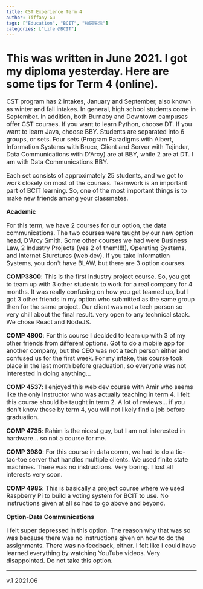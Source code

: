 ```yaml
---
title: CST Experience Term 4
author: Tiffany Gu
tags: ["Education", "BCIT", "校园生活"] 
categories: ["Life @BCIT"]
---
```

  
# This was written in June 2021. I got my diploma yesterday. Here are some tips for Term 4 (online).
<font size="3">


<!-- wp:paragraph -->
<p>CST program has 2 intakes, January and September, also known as winter and fall intakes. In general, high school students come in September. In addition, both Burnaby and Downtown campuses offer CST courses. If you want to learn Python, choose DT. If you want to learn Java, choose BBY. Students are separated into 6 groups, or sets. Four sets (Program Paradigms with Albert, Information Systems with Bruce, Client and Server with Tejinder, Data Communications with D'Arcy) are at BBY, while 2 are at DT. I am with Data Communications BBY.</p>
<!-- /wp:paragraph -->

<!-- wp:paragraph -->
<p>Each set consists of approximately 25 students, and we got to work closely on most of the courses. Teamwork is an important part of BCIT learning. So, one of the most important things is to make new friends among your classmates.</p>
<!-- /wp:paragraph -->

<!-- wp:paragraph -->
<p><strong>Academic</strong></p>
<!-- /wp:paragraph -->

<!-- wp:paragraph -->
<p>For this term, we have 2 courses for our option, the data communications. The two courses were taught by our new option head, D'Arcy Smith. Some other courses we had were Business Law, 2 Industry Projects (yes 2 of them!!!!), Operating Systems, and Internet Sturctures (web dev). If you take Information Systems, you don't have BLAW, but there are 3 option courses. </p>
<!-- /wp:paragraph -->

<!-- wp:paragraph -->
<p><strong>COMP3800</strong>: This is the first industry project course. So, you get to team up with 3 other students to work for a real company for 4 months. It was really confusing on how you get teamed up, but I got 3 other friends in my option who submitted as the same group then for the same project. Our client was not a tech person so very chill about the final result. very open to any technical stack. We chose React and NodeJS.</p>
<!-- /wp:paragraph -->

<!-- wp:paragraph -->
<p><strong>COMP 4800</strong>: For this course I decided to team up with 3 of my other friends from different options. Got to do a mobile app for another company, but the CEO was not a tech person either and confused us for the first week. For my intake, this course took place in the last month before graduation, so everyone was not interested in doing anything... </p>
<!-- /wp:paragraph -->

<!-- wp:paragraph -->
<p><strong>COMP 4537</strong>: I enjoyed this web dev course with Amir who seems like the only instructor who was actually teaching in term 4. I felt this course should be taught in term 2. A lot of reviews... if you don't know these by term 4, you will not likely find a job before graduation. </p>
<!-- /wp:paragraph -->

<!-- wp:paragraph -->
<p><strong>COMP 4735</strong>: Rahim is the nicest guy, but I am not interested in hardware... so not a course for me. </p>
<!-- /wp:paragraph -->

<!-- wp:paragraph -->
<p><strong>COMP 3980</strong>: For this course in data comm, we had to do a tic-tac-toe server that handles multiple clients. We used finite state machines. There was no instructions. Very boring. I lost all interests very soon. </p>
<!-- /wp:paragraph -->

<!-- wp:paragraph -->
<p><strong>COMP 4985</strong>: This is basically a project course where we used Raspberry Pi to build a voting system for BCIT to use. No instructions given at all so had to go above and beyond.</p>
<!-- /wp:paragraph -->

<!-- wp:paragraph -->
<p><strong>Option-Data Communications</strong></p>
<!-- /wp:paragraph -->

<!-- wp:paragraph -->
<p>I felt super depressed in this option. The reason why that was so was because there was no instructions given on how to do the assignments. There was no feedback, either. I felt like I could have learned everything by watching YouTube videos. Very disappointed. Do not take this option.</p>
<!-- /wp:paragraph -->  

--- 
v.1 2021.06  

</font>
